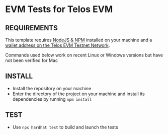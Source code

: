 # EVM Tests for Telos EVM

## REQUIREMENTS

This template requires [NodeJS & NPM](https://docs.npmjs.com/downloading-and-installing-node-js-and-npm) installed on your machine and a [wallet address on the Telos EVM Testnet Network](https://www.telos.net/developers/getting-started-on-testnet).

Commands used below work on recent Linux or Windows versions but have not been verified for Mac

## INSTALL
- Install the repository on your machine
- Enter the directory of the project on your machine and install its dependencies by running `npm install`

## TEST
- Use `npx hardhat test` to build and launch the tests
